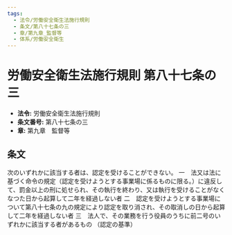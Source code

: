 ```yaml
---
tags:
  - 法令/労働安全衛生法施行規則
  - 条文/第八十七条の三
  - 章/第九章_監督等
  - 体系/労働安全衛生
---
```

# 労働安全衛生法施行規則 第八十七条の三

- **法令:** 労働安全衛生法施行規則
- **条文番号:** 第八十七条の三
- **章:** 第九章　監督等

## 条文
次のいずれかに該当する者は、認定を受けることができない。
一　法又は法に基づく命令の規定（認定を受けようとする事業場に係るものに限る。）に違反して、罰金以上の刑に処せられ、その執行を終わり、又は執行を受けることがなくなつた日から起算して二年を経過しない者
二　認定を受けようとする事業場について第八十七条の九の規定により認定を取り消され、その取消しの日から起算して二年を経過しない者
三　法人で、その業務を行う役員のうちに前二号のいずれかに該当する者があるもの
（認定の基準）

